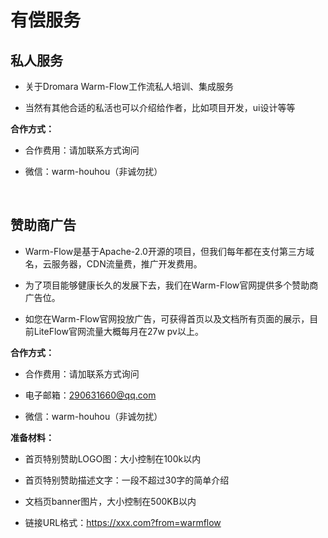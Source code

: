 # 有偿服务
<!-- @include: ../other/betweengg.md -->


## 私人服务

- 关于Dromara Warm-Flow工作流私人<span class="red-bg">培训、集成服务</span>

- 当然有其他合适的<span class="red-bg">私活</span>也可以介绍给作者，比如<span class="red-bg">项目开发，ui设计</span>等等

**合作方式：**

- 合作费用：请加联系方式询问

- 微信：<span class="red-bg">warm-houhou</span>（非诚勿扰）

<br>

## 赞助商广告

- <span class="red-bg">Warm-Flow</span>是基于Apache-2.0开源的项目，但我们每年都在支付第三方域名，云服务器，CDN流量费，推广开发费用。

- 为了项目能够健康长久的发展下去，我们在<span class="red-bg">Warm-Flow</span>官网提供多个赞助商广告位。

- 如您在<span class="red-bg">Warm-Flow</span>官网投放广告，可获得首页以及文档所有页面的展示，目前LiteFlow官网流量大概每月在<span class="red-bg">27w pv</span>以上。

**合作方式：**

- 合作费用：请加联系方式询问

- 电子邮箱：290631660@qq.com

- 微信：<span class="red-bg">warm-houhou</span>（非诚勿扰）

**准备材料：**

- 首页特别赞助LOGO图：大小控制在<span class="red-bg">100k</span>以内

- 首页特别赞助描述文字：一段不超过<span class="red-bg">30字</span>的简单介绍

- 文档页banner图片，大小控制在<span class="red-bg">500KB</span>以内

- 链接URL格式：<span class="red-bg">https://xxx.com?from=warmflow</span>

